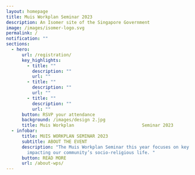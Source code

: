 ```yaml
---
layout: homepage
title: Muis Workplan Seminar 2023
description: An Isomer site of the Singapore Government
image: /images/isomer-logo.svg
permalink: /
notification: ""
sections:
  - hero:
      url: /registration/
      key_highlights:
        - title: ""
          description: ""
          url: ""
        - title: ""
          description: ""
          url: ""
        - title: ""
          description: ""
          url: ""
      button: RSVP your attendance
      background: /images/design 2.jpg
      title: Muis Workplan                          Seminar 2023
  - infobar:
      title: MUIS WORKPLAN SEMINAR 2023
      subtitle: ABOUT THE EVENT
      description: "The Muis Workplan Seminar this year focuses on key issues
        impacting our community’s socio-religious life. "
      button: READ MORE
      url: /about-wps/
---
```


